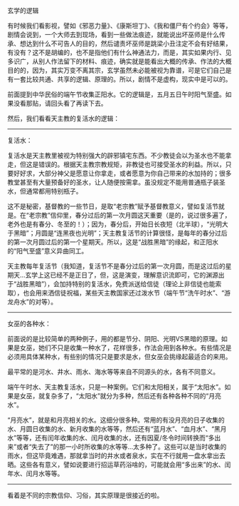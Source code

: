 玄学的逻辑

有时候我们看影视，譬如《邪恶力量》、《康斯坦丁》、《我和僵尸有个约会》等等，剧情会说到，一个大师去到现场，看到一些做法痕迹，就能说出坏巫师是什么传承、想达到什么不可告人的目的，然后谴责坏巫师是跳梁小丑注定不会有好结果，有没有？这不是胡编的，也不是指他们有什么神通法力，而是，其实如果内行、见多识广，从别人作法留下的材料、痕迹，确实就是能看出大概的传承、作法的大概目的的，因为，其实万变不离其宗，玄学虽然未必能被视为靠谱，可是它们自己是有一套比较共通、共享的逻辑、原理的。所以，剧情不是虚构，现实中是可以的。

前面提到中华民俗的端午节收集正阳水。它的逻辑是，五月五日午时阳气至盛。如果没看那贴，请回头看了再读下去。

然后，我们看看天主教的复活水的逻辑：

--------------------------------

复活水：

复活水是天主教里被视为特别强大的辟邪镇宅东西。不少教徒会以为圣水也不能拿走，但这是错误的。根据天主教宗教规矩，非教徒也可接受圣水的利益。所以，只要好好求，大部分神父是愿意让你拿走，或者愿意为你自己带来的水加持的；很多教堂甚至有大量预备好的圣水，让人随便按需拿。虽没规定不能用普通瓶子装圣水，但通常都用特别瓶子。

这不是秘密，基督教的一些节日，是取“老宗教”赋予基督教意义，譬如复活节就是。在“老宗教”信仰里，春分过后的第一次月圆这天重要（是的，说过很多遍了，老外也是有春分、冬至的！）；因为，春分后，开始日长夜短（北半球），“光明大于黑暗”；月圆是“连黑夜也光明”；天主教复活节的计算很怪，是每年的春分过后的第一次月圆过后的第一个星期天。所以，这是“战胜黑暗”的缘起，和正阳水的“阳气至盛”意义异曲同工。

天主教每年复活节（我知道，复活节不是春分过后的第一次月圆，而是这过后的星期天...玄学上这已经不是正日了，但，这是演变，理解意识流即可，它的渊源出于“战胜黑暗”），会加持特别的复活水，免费派送给信徒（理论上非信徒也能索取），也会用来洒信徒祝福，某些天主教国家还过泼水节（端午节“洗午时水”、“游龙舟水”的对等）。

--------------------------------

女巫的各种水：

前面说的是比较简单的两种例子，用的都是节分、阴阳、光明VS黑暗的原理。如果是女巫，她们不只是收集一种水了，花样很多，作法会用到各种水。有些情况是必须用具体某种水，有些别的情况只是要求是水，但女巫会挑缘起最适合的来用。

最平常的是河水、井水、雨水、海水等等来自不同源头的水，各有不同意义。

端午午时水、天主教复活水，只是一种案例。它们和太阳相关，属于“太阳水”。如果是女巫，就复杂多了，“太阳水”就分为多种，然后还有各种各种不同的“月亮水”。

“月亮水”，就是和月亮相关的水。这细分很多种。常用的有没月亮的日子收集的水、月圆日收集的水、新月收集的水等等，然后还有“蓝月水”、“血月水”、“黑月水”等等，还有闰年收集的水、闰月收集的水，还有因夏/冬令时间转换而“多出来”或者“失去了”的那一小时所收集的水等等…太多种了。这些可以是当时收集的雨水，但这毕竟难遇，那就拿当时的井水或者泉水，实在不行就用一盘水拿出去晒。这些各有意义，譬如说要进行招运草药浴啥的，可能就会用“多出来”的水、闰年水、闰月水等等。

--------------------------------

看着是不同的宗教信仰、习俗，其实原理是很接近的啦。
